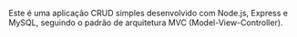 
Este é uma aplicação CRUD simples desenvolvido com Node.js, Express e MySQL, seguindo o padrão de arquitetura MVC (Model-View-Controller).
